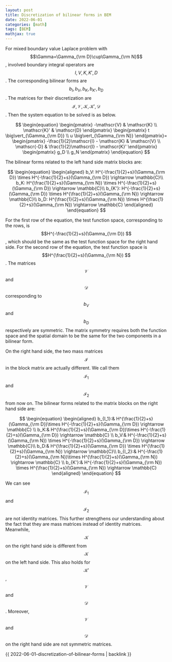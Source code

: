 ```yaml
---
layout: post
title: Discretization of bilinear forms in BEM
date: 2022-06-01
categories: [math]
tags: [BEM]
mathjax: true
---
```


For mixed boundary value Laplace problem with $$\Gamma=\Gamma_{\rm D}\cup\Gamma_{\rm N}$$, involved boundary integral operators are $$I, V, K, K', D$$. The corresponding bilinear forms are $$b_I, b_V, b_K, b_{K'}, b_D $$. The matrices for their discretization are $$\mathscr{I}, \mathscr{V}, \mathscr{K}, \mathscr{K'}, \mathscr{D} $$. Then the system equation to be solved is as below.

$$
\begin{equation}
\begin{pmatrix}
  -\mathscr{V} & \mathscr{K} \\ \mathscr{K}' & \mathscr{D} \end{pmatrix}
\begin{pmatrix}
  t \big\vert_{\Gamma_{\rm D}} \\ u \big\vert_{\Gamma_{\rm N}} \end{pmatrix}=
\begin{pmatrix}
  -\frac{1}{2}\mathscr{I} - \mathscr{K} & \mathscr{V} \\ \mathscr{-D} & \frac{1}{2}\mathscr{I} - \mathscr{K}' \end{pmatrix}
\begin{pmatrix}
  g_D \\ g_N \end{pmatrix}
\end{equation}
$$

The bilinear forms related to the left hand side matrix blocks are:

$$
\begin{equation}
\begin{aligned}
b_V: H^{-\frac{1}{2}+s}(\Gamma_{\rm D}) \times H^{-\frac{1}{2}+s}(\Gamma_{\rm D}) \rightarrow \mathbb{C}\\
b_K: H^{\frac{1}{2}+s}(\Gamma_{\rm N}) \times H^{-\frac{1}{2}+s}(\Gamma_{\rm D}) \rightarrow \mathbb{C}\\
b_{K'}: H^{-\frac{1}{2}+s}(\Gamma_{\rm D}) \times H^{\frac{1}{2}+s}(\Gamma_{\rm N}) \rightarrow \mathbb{C}\\
b_D: H^{\frac{1}{2}+s}(\Gamma_{\rm N}) \times H^{\frac{1}{2}+s}(\Gamma_{\rm N}) \rightarrow \mathbb{C}
\end{aligned}
\end{equation}
$$

For the first row of the equation, the test function space, corresponding to the rows, is $$H^{-\frac{1}{2}+s}(\Gamma_{\rm D}) $$, which should be the same as the test function space for the right hand side. For the second row of the equation, the test function space is $$H^{\frac{1}{2}+s}(\Gamma_{\rm N}) $$. The matrices $$\mathscr{V} $$ and $$\mathscr{D} $$ corresponding to $$b_V $$ and $$b_D $$ respectively are symmetric. The matrix symmetry requires both the function space and the spatial domain to be the same for the two components in a bilinear form.

On the right hand side, the two mass matrices $$\mathscr{I} $$ in the block matrix are actually different. We call them $$\mathscr{I}_1 $$ and $$\mathscr{I}_2 $$ from now on. The bilinear forms related to the matrix blocks on the right hand side are:

$$
\begin{equation}
\begin{aligned}
b_{I_1}:& H^{\frac{1}{2}+s}(\Gamma_{\rm D})\times H^{-\frac{1}{2}+s}(\Gamma_{\rm D}) \rightarrow \mathbb{C} \\
b_K:& H^{\frac{1}{2}+s}(\Gamma_{\rm D})\times H^{-\frac{1}{2}+s}(\Gamma_{\rm D}) \rightarrow \mathbb{C} \\
b_V:& H^{-\frac{1}{2}+s}(\Gamma_{\rm N}) \times H^{-\frac{1}{2}+s}(\Gamma_{\rm D}) \rightarrow \mathbb{C}\\
b_D:& H^{\frac{1}{2}+s}(\Gamma_{\rm D}) \times H^{\frac{1}{2}+s}(\Gamma_{\rm N}) \rightarrow \mathbb{C}\\
b_{I_2}:& H^{-\frac{1}{2}+s}(\Gamma_{\rm N})\times H^{\frac{1}{2}+s}(\Gamma_{\rm N}) \rightarrow \mathbb{C} \\
b_{K'}:& H^{-\frac{1}{2}+s}(\Gamma_{\rm N}) \times H^{\frac{1}{2}+s}(\Gamma_{\rm N}) \rightarrow \mathbb{C}
\end{aligned}
\end{equation}
$$

We can see $$\mathscr{I}_1 $$ and $$\mathscr{I}_2 $$ are not identity matrices. This further strengthens our understanding about the fact that they are mass matrices instead of identity matrices. Meanwhile, $$\mathscr{K} $$ on the right hand side is different from $$\mathscr{K} $$ on the left hand side. This also holds for $$\mathscr{K}' $$, $$\mathscr{V} $$ and $$\mathscr{D} $$. Moreover, $$\mathscr{V} $$ and $$\mathscr{D} $$ on the right hand side are not symmetric matrices.

{{ 2022-06-01-discretization-of-bilinear-forms | backlink }}
